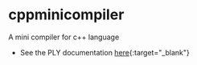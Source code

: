 # cppminicompiler
 A mini compiler for c++ language

* See the PLY documentation [here](https://ply.readthedocs.io/en/latest/ "PLY DOCS"){:target="_blank"}
